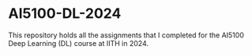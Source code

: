 # AI5100-DL-2024
This repository holds all the assignments that I completed for the AI5100 Deep Learning (DL) course at IITH in 2024.
